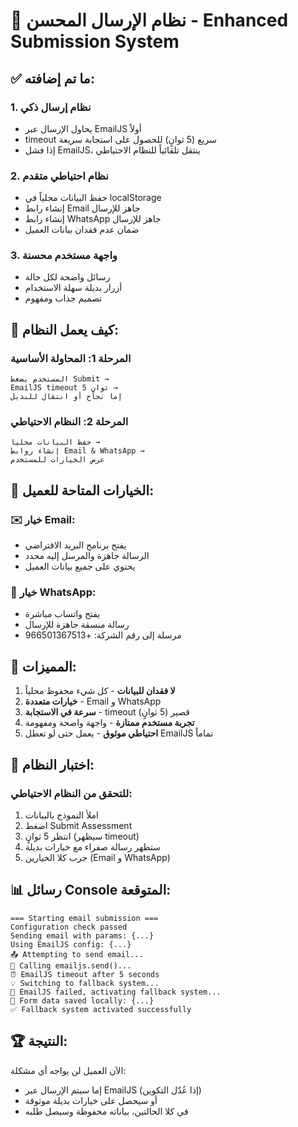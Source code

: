 # 🚀 نظام الإرسال المحسن - Enhanced Submission System

## ✅ ما تم إضافته:

### 1. **نظام إرسال ذكي** 
- يحاول الإرسال عبر EmailJS أولاً
- timeout سريع (5 ثوانٍ) للحصول على استجابة سريعة
- إذا فشل EmailJS، ينتقل تلقائياً للنظام الاحتياطي

### 2. **نظام احتياطي متقدم**
- حفظ البيانات محلياً في localStorage
- إنشاء رابط Email جاهز للإرسال
- إنشاء رابط WhatsApp جاهز للإرسال
- ضمان عدم فقدان بيانات العميل

### 3. **واجهة مستخدم محسنة**
- رسائل واضحة لكل حالة
- أزرار بديلة سهلة الاستخدام
- تصميم جذاب ومفهوم

## 🔄 كيف يعمل النظام:

### المرحلة 1: المحاولة الأساسية
```
المستخدم يضغط Submit → 
EmailJS timeout 5 ثوانٍ → 
إما نجاح أو انتقال للبديل
```

### المرحلة 2: النظام الاحتياطي
```
حفظ البيانات محلياً → 
إنشاء روابط Email & WhatsApp → 
عرض الخيارات للمستخدم
```

## 📱 الخيارات المتاحة للعميل:

### ✉️ خيار Email:
- يفتح برنامج البريد الافتراضي
- الرسالة جاهزة والمرسل إليه محدد
- يحتوي على جميع بيانات العميل

### 💚 خيار WhatsApp:
- يفتح واتساب مباشرة
- رسالة منسقة جاهزة للإرسال
- مرسلة إلى رقم الشركة: +966501367513

## 🎯 المميزات:

1. **لا فقدان للبيانات** - كل شيء محفوظ محلياً
2. **خيارات متعددة** - Email و WhatsApp
3. **سرعة في الاستجابة** - timeout قصير (5 ثوانٍ)
4. **تجربة مستخدم ممتازة** - واجهة واضحة ومفهومة
5. **احتياطي موثوق** - يعمل حتى لو تعطل EmailJS تماماً

## 🧪 اختبار النظام:

### للتحقق من النظام الاحتياطي:
1. املأ النموذج بالبيانات
2. اضغط Submit Assessment
3. انتظر 5 ثوانٍ (سيظهر timeout)
4. ستظهر رسالة صفراء مع خيارات بديلة
5. جرب كلا الخيارين (Email و WhatsApp)

## 📊 رسائل Console المتوقعة:

```
=== Starting email submission ===
Configuration check passed
Sending email with params: {...}
Using EmailJS config: {...}
📤 Attempting to send email...
🔄 Calling emailjs.send()...
⏰ EmailJS timeout after 5 seconds
💡 Switching to fallback system...
🔄 EmailJS failed, activating fallback system...
📝 Form data saved locally: {...}
✅ Fallback system activated successfully
```

## 🏆 النتيجة:

الآن العميل لن يواجه أي مشكلة:
- إما سيتم الإرسال عبر EmailJS (إذا عُدّل التكوين)
- أو سيحصل على خيارات بديلة موثوقة
- في كلا الحالتين، بياناته محفوظة وسيصل طلبه 